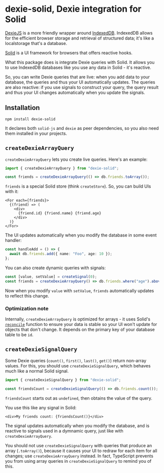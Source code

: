 # dexie-solid, Dexie integration for Solid

[DexieJS](https://dexie.org/) is a more friendly wrapper around
[IndexedDB](https://developer.mozilla.org/en-US/docs/Web/API/IndexedDB_API).
IndexedDB allows for the efficient browser storage and retrieval of structured
data; it's like a localstorage that's a database.

[Solid](https://www.solidjs.com/) is a UI framework for browsers that offers
reactive hooks.

What this package does is integrate Dexie queries with Solid. It allows you to
use IndexedDB databases like you use any data in Solid - it's reactive.

So, you can write Dexie queries that are live: when you add data to your
database, the queries and thus your UI automatically updates. The queries are
also reactive: if you use signals to construct your query, the query result and
thus your UI changes automatically when you update the signals.

## Installation

```shell
npm install dexie-solid
```

It declares both `solid-js` and `dexie` as peer dependencies, so you
also need them installed in your projects.

## `createDexieArrayQuery`

`createDexieArrayQuery` lets you create live queries. Here's an example:

```typescript
import { createDexieArrayQuery } from "dexie-solid";

const friends = createDexieArrayQuery(() => db.friends.toArray());
```

`friends` is a special Solid store (think `createStore`). So, you can build
UIs with it:

```tsx
<For each={friends}>
  {(friend) => (
    <div>
      {friend.id} {friend.name} {friend.age}
    </div>
  )}
</For>
```

The UI updates automatically when you modify the database in some event handler:

```typescript
const handleAdd = () => {
  await db.friends.add({ name: "Foo", age: 10 });
};
```

You can also create dynamic queries with signals:

```typescript
const [value, setValue] = createSignal(0);
const friends = createDexieArrayQuery() => db.friends.where("age").above(value()).toArray());
```

Now when you modify `value` with `setValue`, `friends` automatically updates to
reflect this change.

### Optimization note

Internally, `createDexieArrayQuery` is optimized for arrays - it uses Solid's
[`reconcile`](https://www.solidjs.com/docs/latest/api#reconcile) function to
ensure your data is stable so your UI won't update for objects that don't
change. It depends on the primary key of your database table to be `id`.

## `createDexieSignalQuery`

Some Dexie queries (`count()`, `first()`, `last()`, `get()`) return non-array
values. For this, you should use `createDexieSignalQuery`, which behaves much
like a normal Solid signal.

```typescript
import { createDexieSignalQuery } from "dexie-solid";

const friendsCount = createDexieSignalQuery(() => db.friends.count());
```

`friendsCount` starts out as `undefined`, then obtains the value of the query.

You use this like any signal in Solid:

```tsx
<div>My friends count: {friendsCount()}</div>
```

The signal updates automatically when you modify the database, and is reactive
to signals used in a dymnamic query, just like with `createDexieArrayQuery`.

You should not use `createDexieSignalQuery` with queries that produce an array
(`.toArray()`), because it causes your UI to redraw for each item for all
changes; use `createDexieArrayQuery` instead. In fact, TypeScript prevents you
from using array queries in `createDexieSignalQuery` to remind you of this.
